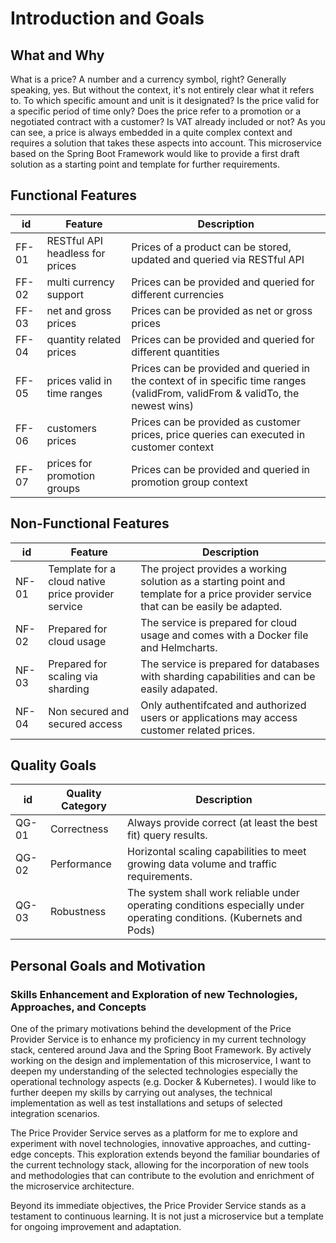 # Introduction and Goals
## What and Why
What is a price? A number and a currency symbol, right? Generally speaking, yes. But without the context, it's not entirely clear what it refers to. To which specific amount and unit is it designated? Is the price valid for a specific period of time only? Does the price refer to a promotion or a negotiated contract with a customer? Is VAT already included or not?
As you can see, a price is always embedded in a quite complex context and requires a solution that takes these aspects into account.
This microservice based on the Spring Boot Framework would like to provide a first draft solution as a starting point and template for further requirements.

## Functional Features
| id    | Feature                         | Description                                                                                                                     |
|-------|---------------------------------|---------------------------------------------------------------------------------------------------------------------------------|
| FF-01 | RESTful API headless for prices | Prices of a product can be stored, updated and queried via RESTful API                                                          |
| FF-02 | multi currency support          | Prices can be provided and queried for different currencies                                                                     |
| FF-03 | net and gross prices            | Prices can be provided as net or gross prices                                                                                   |
| FF-04 | quantity related prices         | Prices can be provided and queried for different quantities                                                                     |
| FF-05 | prices valid in time ranges     | Prices can be provided and queried in the context of in specific time ranges (validFrom, validFrom & validTo, the newest wins) |
| FF-06 | customers prices                | Prices can be provided as customer prices, price queries can executed in customer context                                       |
| FF-07 | prices for promotion groups     | Prices can be provided and queried in promotion group context                                                                   |

## Non-Functional Features
| id    | Feature                                            | Description                                                                                                                          |
|-------|----------------------------------------------------|--------------------------------------------------------------------------------------------------------------------------------------|
| NF-01 | Template for a cloud native price provider service | The project provides a working solution as a starting point and template for a price provider service that can be easily be adapted. |
| NF-02 | Prepared for cloud usage                           | The service is prepared for cloud usage and comes with a Docker file and Helmcharts.                                                 |
| NF-03 | Prepared for scaling via sharding                  | The service is prepared for databases with sharding capabilities and can be easily adapated.                                         |
| NF-04 | Non secured and secured access                     | Only authentifcated and authorized users or applications may access customer related prices.                                         |

## Quality Goals
| id    | Quality Category | Description                                                                                                           |
|-------|------------------|-----------------------------------------------------------------------------------------------------------------------|
| QG-01 | Correctness      | Always provide correct (at least the best fit) query results.                                                         |
| QG-02 | Performance      | Horizontal scaling capabilities to meet growing data volume and traffic requirements.                                 |
| QG-03 | Robustness       | The system shall work reliable under operating conditions especially under operating conditions. (Kubernets and Pods) |


## Personal Goals and Motivation
### Skills Enhancement and Exploration of new Technologies, Approaches, and Concepts
One of the primary motivations behind the development of the Price Provider Service is to enhance my proficiency in my current technology stack, centered around Java and the Spring Boot Framework.
By actively working on the design and implementation of this microservice, I want to deepen my understanding of the selected technologies especially the operational technology aspects (e.g. Docker & Kubernetes). I would like to further deepen my skills by carrying out analyses, the technical implementation as well as test installations and setups of selected integration scenarios.

The Price Provider Service serves as a platform for me to explore and experiment with novel technologies, innovative approaches, and cutting-edge concepts.
This exploration extends beyond the familiar boundaries of the current technology stack, allowing for the incorporation of new tools and methodologies that can contribute to the evolution and enrichment of the microservice architecture.

Beyond its immediate objectives, the Price Provider Service stands as a testament to continuous learning. It is not just a microservice but a template for ongoing improvement and adaptation.